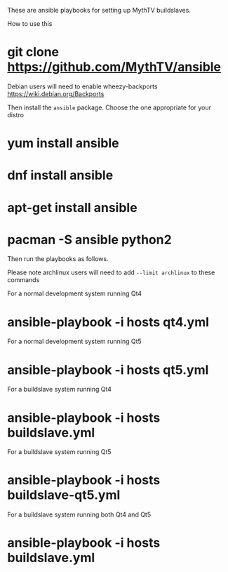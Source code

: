 These are ansible playbooks for setting up MythTV buildslaves.

How to use this
# git clone https://github.com/MythTV/ansible

Debian users will need to enable wheezy-backports
https://wiki.debian.org/Backports

Then install the `ansible` package. Choose the one appropriate
for your distro
# yum install ansible
# dnf install ansible
# apt-get install ansible
# pacman -S ansible python2

Then run the playbooks as follows.

Please note archlinux users will need to add `--limit archlinux` to these commands

For a normal development system running Qt4
# ansible-playbook -i hosts qt4.yml

For a normal development system running Qt5
# ansible-playbook -i hosts qt5.yml

For a buildslave system running Qt4
# ansible-playbook -i hosts buildslave.yml

For a buildslave system running Qt5
# ansible-playbook -i hosts buildslave-qt5.yml

For a buildslave system running both Qt4 and Qt5
# ansible-playbook -i hosts buildslave.yml
